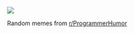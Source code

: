 ![](https://preview.redd.it/ig0ics1c22be1.png?width=640&crop=smart&auto=webp&s=fc7c67ecc3a93b7e956e2024a2b1e972a72d6a91)

 Random memes from [r/ProgrammerHumor](https://www.reddit.com/r/ProgrammerHumor/)
